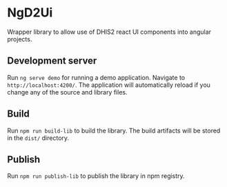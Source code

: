 # NgD2Ui

Wrapper library to allow use of DHIS2 react UI components into angular projects.

## Development server

Run `ng serve demo` for running a demo application. Navigate to `http://localhost:4200/`. The application will automatically reload if you change any of the source and library files.

## Build

Run `npm run build-lib` to build the library. The build artifacts will be stored in the `dist/` directory.

## Publish

Run `npm run publish-lib` to publish the library in npm registry.
